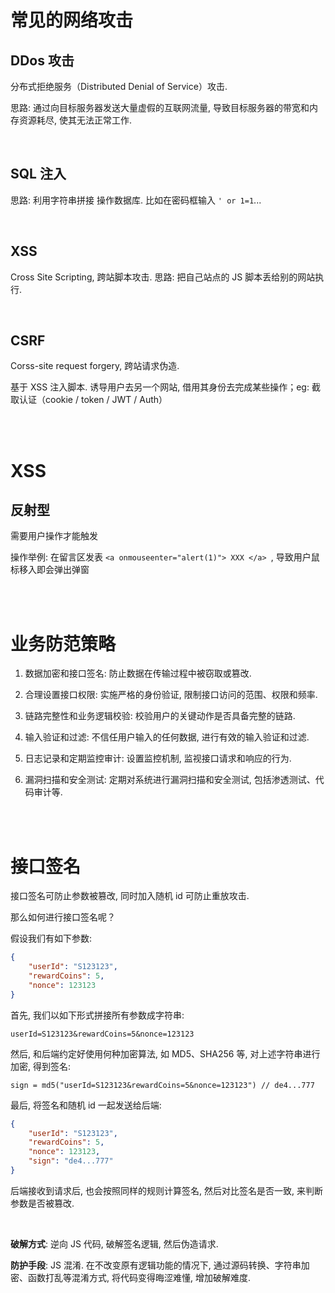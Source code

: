 # 常见的网络攻击

## DDos 攻击

分布式拒绝服务（Distributed Denial of Service）攻击.

思路: 通过向目标服务器发送大量虚假的互联网流量, 导致目标服务器的带宽和内存资源耗尽, 使其无法正常工作.

<br>

## SQL 注入

思路: 利用字符串拼接 操作数据库. 比如在密码框输入 `' or 1=1`...

<br>

## XSS

Cross Site Scripting, 跨站脚本攻击. 思路: 把自己站点的 JS 脚本丢给别的网站执行.

<br>

## CSRF

Corss-site request forgery, 跨站请求伪造.

基于 XSS 注入脚本. 诱导用户去另一个网站, 借用其身份去完成某些操作；eg: 截取认证（cookie / token / JWT / Auth）

<br><br>

# XSS

## 反射型

需要用户操作才能触发

操作举例: 在留言区发表 `<a onmouseenter="alert(1)"> XXX </a> `, 导致用户鼠标移入即会弹出弹窗

<br><br>

# 业务防范策略

1. 数据加密和接口签名: 防止数据在传输过程中被窃取或篡改.

2. 合理设置接口权限: 实施严格的身份验证, 限制接口访问的范围、权限和频率.

3. 链路完整性和业务逻辑校验: 校验用户的关键动作是否具备完整的链路.

4. 输入验证和过滤: 不信任用户输入的任何数据, 进行有效的输入验证和过滤.

5. 日志记录和定期监控审计: 设置监控机制, 监视接口请求和响应的行为.

6. 漏洞扫描和安全测试: 定期对系统进行漏洞扫描和安全测试, 包括渗透测试、代码审计等.

<br><br>

# 接口签名

接口签名可防止参数被篡改, 同时加入随机 id 可防止重放攻击.

那么如何进行接口签名呢？

假设我们有如下参数:

```json
{
    "userId": "S123123",
    "rewardCoins": 5,
    "nonce": 123123
}
```

首先, 我们以如下形式拼接所有参数成字符串:

```
userId=S123123&rewardCoins=5&nonce=123123
```

然后, 和后端约定好使用何种加密算法, 如 MD5、SHA256 等, 对上述字符串进行加密, 得到签名:

```
sign = md5("userId=S123123&rewardCoins=5&nonce=123123") // de4...777
```

最后, 将签名和随机 id 一起发送给后端:

```json
{
    "userId": "S123123",
    "rewardCoins": 5,
    "nonce": 123123,
    "sign": "de4...777"
}
```

后端接收到请求后, 也会按照同样的规则计算签名, 然后对比签名是否一致, 来判断参数是否被篡改.

<br>

**破解方式**: 逆向 JS 代码, 破解签名逻辑, 然后伪造请求.

**防护手段**: JS 混淆. 在不改变原有逻辑功能的情况下, 通过源码转换、字符串加密、函数打乱等混淆方式, 将代码变得晦涩难懂, 增加破解难度.

<br>
